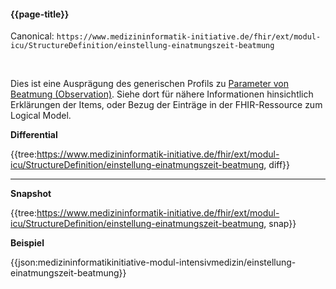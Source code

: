 #### {{page-title}}

Canonical: 
```https://www.medizininformatik-initiative.de/fhir/ext/modul-icu/StructureDefinition/einstellung-einatmungszeit-beatmung```

<br> 

Dies ist eine Ausprägung des generischen Profils zu [Parameter von Beatmung (Observation)](https://www.medizininformatik-initiative.de/fhir/ext/modul-icu/StructureDefinition/parameter-von-beatmung). Siehe dort für nähere Informationen hinsichtlich Erklärungen der Items, oder Bezug der Einträge in der FHIR-Ressource zum Logical Model. 


**Differential**

{{tree:https://www.medizininformatik-initiative.de/fhir/ext/modul-icu/StructureDefinition/einstellung-einatmungszeit-beatmung, diff}}

---

**Snapshot**

{{tree:https://www.medizininformatik-initiative.de/fhir/ext/modul-icu/StructureDefinition/einstellung-einatmungszeit-beatmung, snap}}

**Beispiel**

{{json:medizininformatikinitiative-modul-intensivmedizin/einstellung-einatmungszeit-beatmung}}